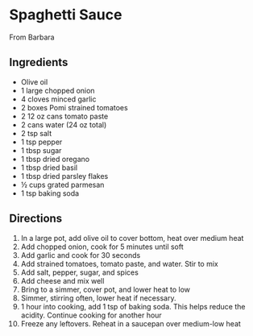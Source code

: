 # Spaghetti Sauce 
From Barbara

## Ingredients

* Olive oil  
* 1 large chopped onion  
* 4 cloves minced garlic  
* 2 boxes Pomi strained tomatoes  
* 2 12 oz cans tomato paste  
* 2 cans water (24 oz total)  
* 2 tsp salt  
* 1 tsp pepper  
* 1 tbsp sugar  
* 1 tbsp dried oregano  
* 1 tbsp dried basil  
* 1 tbsp dried parsley flakes  
* ½ cups grated parmesan  
* 1 tsp baking soda

## Directions

1. In a large pot, add olive oil to cover bottom, heat over medium heat  
2. Add chopped onion, cook for 5 minutes until soft  
3. Add garlic and cook for 30 seconds  
4. Add strained tomatoes, tomato paste, and water. Stir to mix  
5. Add salt, pepper, sugar, and spices  
6. Add cheese and mix well  
7. Bring to a simmer, cover pot, and lower heat to low  
8. Simmer, stirring often, lower heat if necessary.  
9. 1 hour into cooking, add 1 tsp of baking soda. This helps reduce the acidity. Continue cooking for another hour  
10. Freeze any leftovers. Reheat in a saucepan over medium-low heat